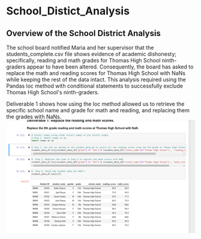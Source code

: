 # School_Distict_Analysis
## Overview of the School District Analysis

The school board notified Maria and her supervisor that the students_complete.csv file shows evidence of academic dishonesty; specifically, reading and math grades for Thomas High School ninth-graders appear to have been altered. Consequently, the board has asked to replace the math and reading scores for Thomas High School with NaNs while keeping the rest of the data intact. This analysis required using the Pandas loc method with conditional statements to successfully exclude Thomas High School's ninth-graders. 

Deliverable 1 shows how using the loc method allowed us to retrieve the specific school name and grade for math and reading, and replacing them the grades with NaNs.  
![deliverable 1](https://github.com/lina2285/School_Distict_Analysis/blob/main/Deliverable%201.png)
